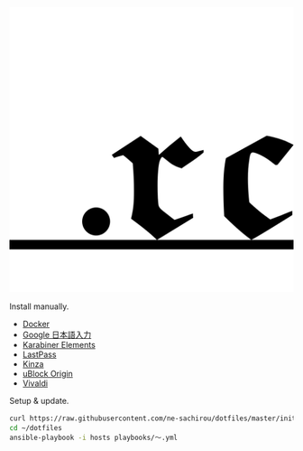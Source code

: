 ![dotfiles](dotfiles.png)

Install manually.

- [Docker](https://store.docker.com/search?type=edition&offering=community)
- [Google 日本語入力](https://www.google.co.jp/ime/)
- [Karabiner Elements](https://github.com/tekezo/Karabiner-Elements)
- [LastPass](https://www.lastpass.com)
- [Kinza](https://www.kinza.jp)
- [uBlock Origin](https://github.com/gorhill/uBlock/)
- [Vivaldi](https://vivaldi.com/blog/)

Setup & update.

```sh
curl https://raw.githubusercontent.com/ne-sachirou/dotfiles/master/init.sh | bash
cd ~/dotfiles
ansible-playbook -i hosts playbooks/〜.yml
```
